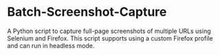 # Batch-Screenshot-Capture
A Python script to capture full-page screenshots of multiple URLs using Selenium and Firefox. This script supports using a custom Firefox profile and can run in headless mode.

